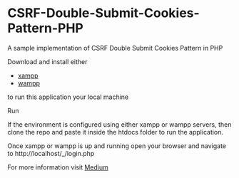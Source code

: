 # CSRF-Double-Submit-Cookies-Pattern-PHP
A sample implementation of CSRF Double Submit Cookies Pattern in PHP

Download and install either

-   [xampp](https://www.apachefriends.org/index.html)
-   [wampp](http://www.wampserver.com/en/)

to run this application your local machine

Run

If the environment is configured using either xampp or wampp servers, then clone the repo and paste it inside the htdocs folder to run the application.

Once xampp or wampp is up and running open your browser and navigate to http://localhost/_/login.php

For more information visit [Medium](https://medium.com/@umeshae/csrf-synchronizer-token-pattern-and-double-submit-cookies-pattern-in-php-ea2ecf6083b6)
